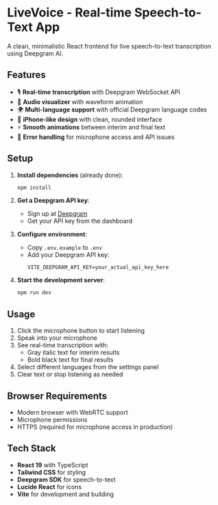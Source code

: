 # LiveVoice - Real-time Speech-to-Text App

A clean, minimalistic React frontend for live speech-to-text transcription using Deepgram AI.

## Features

- 🎙️ **Real-time transcription** with Deepgram WebSocket API
- 🎵 **Audio visualizer** with waveform animation
- 🌍 **Multi-language support** with official Deepgram language codes
- 📱 **iPhone-like design** with clean, rounded interface
- ⚡ **Smooth animations** between interim and final text
- 🔧 **Error handling** for microphone access and API issues

## Setup

1. **Install dependencies** (already done):
   ```bash
   npm install
   ```

2. **Get a Deepgram API key**:
   - Sign up at [Deepgram](https://deepgram.com/)
   - Get your API key from the dashboard

3. **Configure environment**:
   - Copy `.env.example` to `.env`
   - Add your Deepgram API key:
     ```
     VITE_DEEPGRAM_API_KEY=your_actual_api_key_here
     ```

4. **Start the development server**:
   ```bash
   npm run dev
   ```

## Usage

1. Click the microphone button to start listening
2. Speak into your microphone
3. See real-time transcription with:
   - Gray italic text for interim results
   - Bold black text for final results
4. Select different languages from the settings panel
5. Clear text or stop listening as needed

## Browser Requirements

- Modern browser with WebRTC support
- Microphone permissions
- HTTPS (required for microphone access in production)

## Tech Stack

- **React 19** with TypeScript
- **Tailwind CSS** for styling
- **Deepgram SDK** for speech-to-text
- **Lucide React** for icons
- **Vite** for development and building

